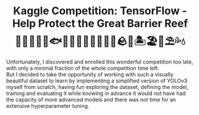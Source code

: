 <h1 align="center">
    Kaggle Competition: TensorFlow - Help Protect the Great Barrier Reef
    <br>🦈🐬🦭🐳🐋🐟🐠🐡🦑🐙🦐🦞🦀🐚🪨🌊🏝️🏖️🐢⛱️💦💧
</h1>

Unfortunately, I discovered and enrolled this wonderful competition too late, with only a minimal fraction of the whole competition time left.<br>
But I decided to take the opportunity of working with such a visually beautiful dataset to learn by implementing a simplified version of YOLOv3 myself from scratch, having fun exploring the dataset, defining the model, training and evaluating it while knowing in advance it would not have had the capacity of more advanced models and there was not time for an extensive hyperparameter tuning.<br>
